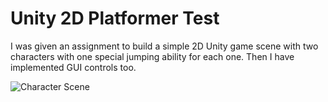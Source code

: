 # Unity 2D Platformer Test
I was given an assignment to build a simple 2D Unity game scene with two characters with one special jumping
ability for each one. Then I have implemented GUI controls too.

![Character
Scene](https://raw.githubusercontent.com/KIRPAT/unity-2d-assignment/master/ScreenShots/in-game.png)



